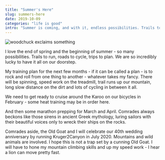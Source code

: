 ```yaml
---
title: "Summer's Here"
slug: summers-here
date: 2019-10-09
categories: "life is good"
intro: "Summer is coming, and with it, endless possibilities. Trails to run, roads to cycle, trips to plan. We are so incredibly lucky to have it all on our doorstep."
---
```


<img src="https://res.cloudinary.com/dy6grlu8z/image/upload/v1570627142/yadjoab1thzj5m7voqwg.jpg" alt="woodchuck exclaims something">

I love the end of spring and the beginning of summer - so many possibilities. Trails to run, roads to cycle, trips to plan. We are so incredibly lucky to have it all on our doorstep.

My training plan for the next few months - if it can be called a plan - is to rock and roll from one thing to another - whatever takes my fancy. There will be spinning, speed work on the treadmill, trail runs up our mountain, long slow distance on the dirt and lots of cycling in between it all.

We need to get ready to cruise around the Karoo on our bicycles in February - some heat training may be in order here.

And then some marathon prepping for March and April. Comrades always beckons like those sirens in ancient Greek mythology, luring sailors with their beautiful voices only to wreck their ships on the rocks.

Comrades aside, the Old Goat and I will celebrate our 40th wedding anniversary by running Kruger2Canyon in July 2020. Mountains and wild animals are involved. I hope this is not a trap set by a cunning Old Goat. I will have to hone my mountain climbing skills and up my speed work - I hear a lion can move pretty fast.
